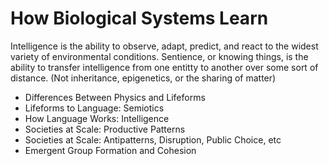 # How Biological Systems Learn #

Intelligence is the ability to observe, adapt, predict, and react to the widest variety of environmental conditions. Sentience, or knowing things, is the ability to transfer intelligence from one entitty to another over some sort of distance. 
(Not inheritance, epigenetics, or the sharing of matter)

- Differences Between Physics and Lifeforms
- Lifeforms to Language: Semiotics
- How Language Works: Intelligence
- Societies at Scale: Productive Patterns
- Societies at Scale: Antipatterns, Disruption, Public Choice, etc
- Emergent Group Formation and Cohesion